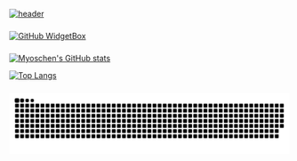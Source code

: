 [![header](https://capsule-render.vercel.app/api?type=waving&height=320&text=Hi%20👋,%20I'm%20Myos&fontSize=60&fontAlignY=40&desc=🔥%20A%20passionate%20front-end%20developer&descAlignY=55&color=gradient)](https://github.com/kyechan99/capsule-render)

###

[![GitHub WidgetBox](https://github-widgetbox.vercel.app/api/skills?languages=html,css,js,ts,python,rust,go&frameworks=vue,react,next,electron,tailwind,express&tools=git,npm,firebase,mongodb,vercel,nodejs&theme=dark)](https://github.com/Jurredr/github-widgetbox)

###

[![Myoschen's GitHub stats](https://github-readme-stats.vercel.app/api?username=Myoschen&count_private=true&show_icons=true&theme=dark&hide_border=true)](https://github.com/anuraghazra/github-readme-stats)

[![Top Langs](https://github-readme-stats.vercel.app/api/top-langs/?username=Myoschen&layout=compact&langs_count=6&theme=dark&hide_border=true)](https://github.com/anuraghazra/github-readme-stats)

###

<picture>
  <source media="(prefers-color-scheme: light)" srcset="https://raw.githubusercontent.com/Myoschen/Myoschen/output/github-snake.svg">
  <source media="(prefers-color-scheme: dark)" srcset="https://raw.githubusercontent.com/Myoschen/Myoschen/output/github-snake-dark.svg">
  <img alt="github-snake" src="https://raw.githubusercontent.com/Myoschen/Myoschen/output/github-snake.svg">
</picture>
